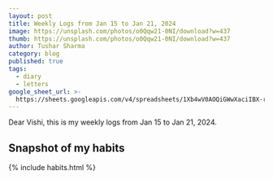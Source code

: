 ```yaml
---
layout: post
title: Weekly Logs from Jan 15 to Jan 21, 2024
image: https://unsplash.com/photos/o0Qqw21-0NI/download?w=437
thumb: https://unsplash.com/photos/o0Qqw21-0NI/download?w=437
author: Tushar Sharma
category: blog
published: true
tags:
  - diary
  - letters
google_sheet_url: >-
  https://sheets.googleapis.com/v4/spreadsheets/1Xb4wV0AOQiGWwXaciIBX-rkFebzg8DlAcRcClshyAnA/values/Habits!A28:T37?alt=json&key=AIzaSyCgYRKf_apK3TUSYGO9WhQ5dN-ukY4H0gw
---
```


Dear Vishi, this is my weekly logs from Jan 15 to Jan 21, 2024.<!-- truncate_here -->

## Snapshot of my habits

{% include habits.html %}